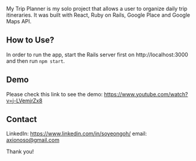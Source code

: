 My Trip Planner is my solo project that allows a user to organize daily trip itineraries. 
It was built with React, Ruby on Rails, Google Place and Google Maps API.

## How to Use?

In order to run the app, start the Rails server first on http://localhost:3000 and then run `npm start`.

## Demo 

Please check this link to see the demo:
https://www.youtube.com/watch?v=j-LVemjrZx8

## Contact

LinkedIn: https://www.linkedin.com/in/soyeongoh/
email: axionoso@gmail.com


Thank you!
